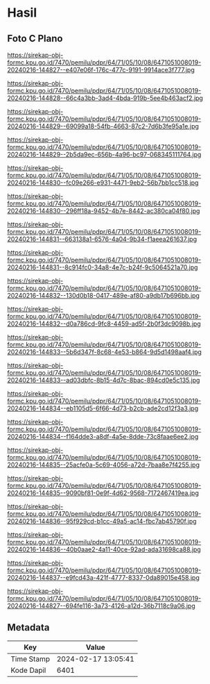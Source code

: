# Hasil

## Foto C Plano

https://sirekap-obj-formc.kpu.go.id/7470/pemilu/pdpr/64/71/05/10/08/6471051008019-20240216-144827--e407e06f-176c-477c-9191-9914ace3f777.jpg

https://sirekap-obj-formc.kpu.go.id/7470/pemilu/pdpr/64/71/05/10/08/6471051008019-20240216-144828--66c4a3bb-3ad4-4bda-919b-5ee4b463acf2.jpg

https://sirekap-obj-formc.kpu.go.id/7470/pemilu/pdpr/64/71/05/10/08/6471051008019-20240216-144829--69099a18-54fb-4663-87c2-7d6b3fe95a1e.jpg

https://sirekap-obj-formc.kpu.go.id/7470/pemilu/pdpr/64/71/05/10/08/6471051008019-20240216-144829--2b5da9ec-656b-4a96-bc97-068345111764.jpg

https://sirekap-obj-formc.kpu.go.id/7470/pemilu/pdpr/64/71/05/10/08/6471051008019-20240216-144830--fc09e266-e931-4471-9eb2-56b7bb1cc518.jpg

https://sirekap-obj-formc.kpu.go.id/7470/pemilu/pdpr/64/71/05/10/08/6471051008019-20240216-144830--296ff18a-9452-4b7e-8442-ac380ca04f80.jpg

https://sirekap-obj-formc.kpu.go.id/7470/pemilu/pdpr/64/71/05/10/08/6471051008019-20240216-144831--663138a1-6576-4a04-9b34-f1aeea261637.jpg

https://sirekap-obj-formc.kpu.go.id/7470/pemilu/pdpr/64/71/05/10/08/6471051008019-20240216-144831--8c914fc0-34a8-4e7c-b24f-9c5064521a70.jpg

https://sirekap-obj-formc.kpu.go.id/7470/pemilu/pdpr/64/71/05/10/08/6471051008019-20240216-144832--130d0b18-0417-489e-af80-a9db17b696bb.jpg

https://sirekap-obj-formc.kpu.go.id/7470/pemilu/pdpr/64/71/05/10/08/6471051008019-20240216-144832--d0a786cd-9fc8-4459-ad5f-2b0f3dc9098b.jpg

https://sirekap-obj-formc.kpu.go.id/7470/pemilu/pdpr/64/71/05/10/08/6471051008019-20240216-144833--5b6d347f-8c68-4e53-b864-9d5d1498aaf4.jpg

https://sirekap-obj-formc.kpu.go.id/7470/pemilu/pdpr/64/71/05/10/08/6471051008019-20240216-144833--ad03dbfc-8b15-4d7c-8bac-894cd0e5c135.jpg

https://sirekap-obj-formc.kpu.go.id/7470/pemilu/pdpr/64/71/05/10/08/6471051008019-20240216-144834--eb1105d5-6f66-4d73-b2cb-ade2cd12f3a3.jpg

https://sirekap-obj-formc.kpu.go.id/7470/pemilu/pdpr/64/71/05/10/08/6471051008019-20240216-144834--f164dde3-a8df-4a5e-8dde-73c8faae6ee2.jpg

https://sirekap-obj-formc.kpu.go.id/7470/pemilu/pdpr/64/71/05/10/08/6471051008019-20240216-144835--25acfe0a-5c69-4056-a72d-7baa8e7f4255.jpg

https://sirekap-obj-formc.kpu.go.id/7470/pemilu/pdpr/64/71/05/10/08/6471051008019-20240216-144835--9090bf81-0e9f-4d62-9568-7172467419ea.jpg

https://sirekap-obj-formc.kpu.go.id/7470/pemilu/pdpr/64/71/05/10/08/6471051008019-20240216-144836--95f929cd-b1cc-49a5-ac14-fbc7ab45790f.jpg

https://sirekap-obj-formc.kpu.go.id/7470/pemilu/pdpr/64/71/05/10/08/6471051008019-20240216-144836--40b0aae2-4a11-40ce-92ad-ada31698ca88.jpg

https://sirekap-obj-formc.kpu.go.id/7470/pemilu/pdpr/64/71/05/10/08/6471051008019-20240216-144837--e9fcd43a-421f-4777-8337-0da89015e458.jpg

https://sirekap-obj-formc.kpu.go.id/7470/pemilu/pdpr/64/71/05/10/08/6471051008019-20240216-144827--694fe116-3a73-4126-a12d-36b7118c9a06.jpg


## Metadata

| Key        | Value               |
| ---------- | ------------------- |
| Time Stamp | 2024-02-17 13:05:41 |
| Kode Dapil | 6401                |



